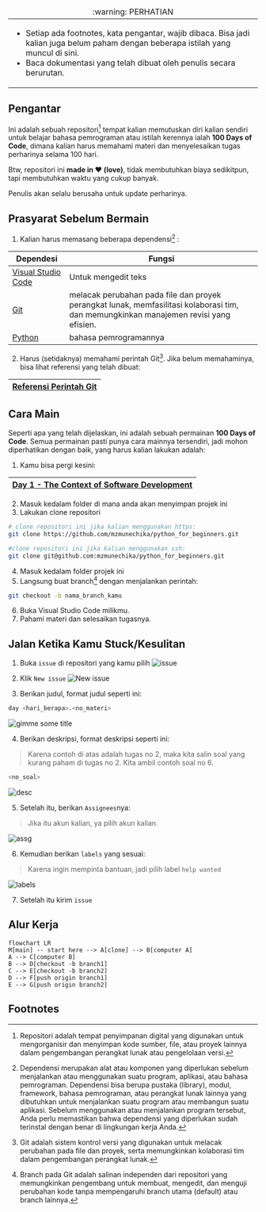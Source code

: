 <table>
  <thead>
    <tr>
      <td align="center">
        :warning: PERHATIAN
      </td>
    </tr>
  </thead>

  <tbody>
    <tr>
      <td>
        <ul>
          <li>Setiap ada footnotes, kata pengantar, wajib dibaca. Bisa jadi kalian juga belum paham dengan beberapa istilah yang muncul di sini.</li>
          <li>Baca dokumentasi yang telah dibuat oleh penulis secara berurutan.</li>
        </ul>
      </td>
    </tr>
  </tbody>
</table>

## Pengantar

Ini adalah sebuah repositori[^1] tempat kalian memutuskan diri kalian sendiri untuk belajar bahasa pemrograman atau istilah kerennya ialah **100 Days of Code**, dimana kalian harus memahami materi dan menyelesaikan tugas perharinya selama 100 hari.

Btw, repositori ini **made in ❤️ (love)**, tidak membutuhkan biaya sedikitpun, tapi membutuhkan waktu yang cukup banyak.

Penulis akan selalu berusaha untuk update perharinya.

## Prasyarat Sebelum Bermain

1. Kalian harus memasang beberapa dependensi[^2] :

| Dependesi                                            | Fungsi                                                                                                                                |
| ---------------------------------------------------- | ------------------------------------------------------------------------------------------------------------------------------------- |
| [Visual Studio Code](https://code.visualstudio.com/) | Untuk mengedit teks                                                                                                                   |
| [Git](https://git-scm.com/)                          | melacak perubahan pada file dan proyek perangkat lunak, memfasilitasi kolaborasi tim, dan memungkinkan manajemen revisi yang efisien. |
| [Python](https://www.python.org/)                    | bahasa pemrogramannya                                                                                                                 |

2. Harus (setidaknya) memahami perintah Git[^3]. Jika belum memahaminya, bisa lihat referensi yang telah dibuat:

| [Referensi Perintah Git](./git_references.md) |
| --------------------------------------------- |

## Cara Main

Seperti apa yang telah dijelaskan, ini adalah sebuah permainan **100 Days of Code**. Semua permainan pasti punya cara mainnya tersendiri, jadi mohon diperhatikan dengan baik, yang harus kalian lakukan adalah:

1. Kamu bisa pergi kesini:

| [Day 1 - The Context of Software Development](./day_1/1_the_context_of_software_development.md) |
| ----------------------------------------------------------------------------------------------- |

2. Masuk kedalam folder di mana anda akan menyimpan projek ini
3. Lakukan clone repositori

```bash
# clone repositori ini jika kalian menggunakan https:
git clone https://github.com/mzmunechika/python_for_beginners.git
```

```bash
#clone repositori ini jika kalian menggunakan ssh:
git clone git@github.com:mzmunechika/python_for_beginners.git
```

4. Masuk kedalam folder projek ini
5. Langsung buat branch[^4] dengan menjalankan perintah:

```bash
git checkout -b nama_branch_kamu
```

6. Buka Visual Studio Code milikmu.
7. Pahami materi dan selesaikan tugasnya.

## Jalan Ketika Kamu Stuck/Kesulitan

1. Buka `issue` di repositori yang kamu pilih
   ![issue](https://i.imgur.com/QUSAyWl.jpg)

2. Klik `New issue`
   ![New issue](https://i.imgur.com/HteFutf.png)

3. Berikan judul, format judul seperti ini:

```bash
day <hari_berapa>.<no_materi>
```

![gimme some title](https://i.imgur.com/MboX2lE.png)

4. Berikan deskripsi, format deskripsi seperti ini:

> Karena contoh di atas adalah tugas no 2, maka kita salin soal yang kurang paham di tugas no 2. Kita ambil contoh soal no 6.

```bash
<no_soal>
```

![desc](https://i.imgur.com/ffXRQgI.png)

5. Setelah itu, berikan `Assignees`nya:

> Jika itu akun kalian, ya pilih akun kalian.

![assg](https://i.imgur.com/ledUkAv.png)

6. Kemudian berikan `labels` yang sesuai:

> Karena ingin mempinta bantuan, jadi pilih label `help wanted`

![labels](https://i.imgur.com/rTYGPir.png)

7. Setelah itu kirim `issue`

## Alur Kerja

```mermaid
flowchart LR
M[main] -- start here --> A[clone] --> B[computer A]
A --> C[computer B]
B --> D[checkout -b branch1]
C --> E[checkout -b branch2]
D --> F[push origin branch1]
E --> G[push origin branch2]
```

## Footnotes

[^1]: Repositori adalah tempat penyimpanan digital yang digunakan untuk mengorganisir dan menyimpan kode sumber, file, atau proyek lainnya dalam pengembangan perangkat lunak atau pengelolaan versi.
[^2]: Dependensi merupakan alat atau komponen yang diperlukan sebelum menjalankan atau menggunakan suatu program, aplikasi, atau bahasa pemrograman. Dependensi bisa berupa pustaka (library), modul, framework, bahasa pemrograman, atau perangkat lunak lainnya yang dibutuhkan untuk menjalankan suatu program atau membangun suatu aplikasi. Sebelum menggunakan atau menjalankan program tersebut, Anda perlu memastikan bahwa dependensi yang diperlukan sudah terinstal dengan benar di lingkungan kerja Anda.
[^3]: Git adalah sistem kontrol versi yang digunakan untuk melacak perubahan pada file dan proyek, serta memungkinkan kolaborasi tim dalam pengembangan perangkat lunak.
[^4]: Branch pada Git adalah salinan independen dari repositori yang memungkinkan pengembang untuk membuat, mengedit, dan menguji perubahan kode tanpa mempengaruhi branch utama (default) atau branch lainnya.
